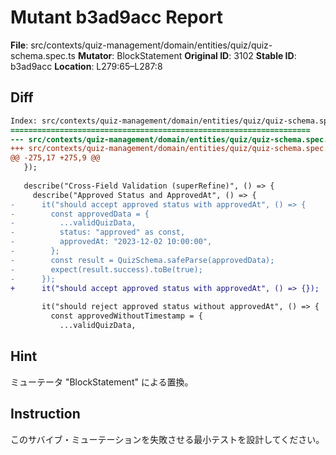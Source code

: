 # Mutant b3ad9acc Report

**File**: src/contexts/quiz-management/domain/entities/quiz/quiz-schema.spec.ts
**Mutator**: BlockStatement
**Original ID**: 3102
**Stable ID**: b3ad9acc
**Location**: L279:65–L287:8

## Diff

```diff
Index: src/contexts/quiz-management/domain/entities/quiz/quiz-schema.spec.ts
===================================================================
--- src/contexts/quiz-management/domain/entities/quiz/quiz-schema.spec.ts	original
+++ src/contexts/quiz-management/domain/entities/quiz/quiz-schema.spec.ts	mutated #3102
@@ -275,17 +275,9 @@
   });
 
   describe("Cross-Field Validation (superRefine)", () => {
     describe("Approved Status and ApprovedAt", () => {
-      it("should accept approved status with approvedAt", () => {
-        const approvedData = {
-          ...validQuizData,
-          status: "approved" as const,
-          approvedAt: "2023-12-02 10:00:00",
-        };
-        const result = QuizSchema.safeParse(approvedData);
-        expect(result.success).toBe(true);
-      });
+      it("should accept approved status with approvedAt", () => {});
 
       it("should reject approved status without approvedAt", () => {
         const approvedWithoutTimestamp = {
           ...validQuizData,
```

## Hint

ミューテータ "BlockStatement" による置換。

## Instruction

このサバイブ・ミューテーションを失敗させる最小テストを設計してください。
